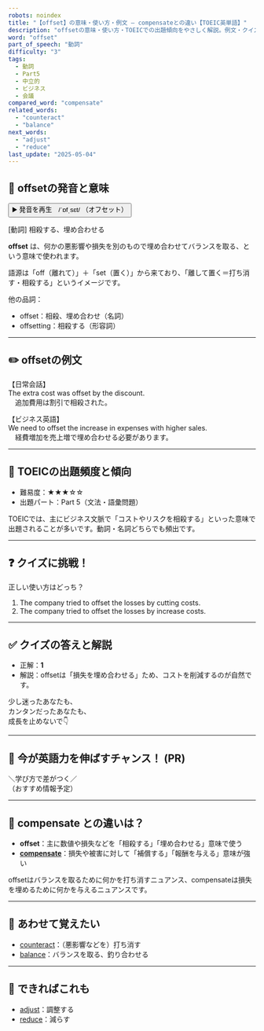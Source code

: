 ```yaml
---
robots: noindex
title: "【offset】の意味・使い方・例文 ― compensateとの違い【TOEIC英単語】"
description: "offsetの意味・使い方・TOEICでの出題傾向をやさしく解説。例文・クイズ付きでcompensateとの違いもわかりやすく学べます。"
word: "offset"
part_of_speech: "動詞"
difficulty: "3"
tags:
  - 動詞
  - Part5
  - 中立的
  - ビジネス
  - 会議
compared_word: "compensate"
related_words:
  - "counteract"
  - "balance"
next_words:
  - "adjust"
  - "reduce"
last_update: "2025-05-04"
---
```


## 🔰 offsetの発音と意味

<button class="play-audio" onclick="playTTS('offset')">
  <span class="play-audio-main">
    ▶️ 発音を再生　/ˈɒfˌsɛt/
  </span>
  <span class="play-audio-sub">
    （オフセット）
  </span>
</button>

[動詞] 相殺する、埋め合わせる

**offset** は、何かの悪影響や損失を別のもので埋め合わせてバランスを取る、という意味で使われます。

語源は「off（離れて）」＋「set（置く）」から来ており、「離して置く＝打ち消す・相殺する」というイメージです。

他の品詞：  
- offset：相殺、埋め合わせ（名詞）
- offsetting：相殺する（形容詞）

---

## ✏️ offsetの例文

【日常会話】  
The extra cost was offset by the discount.  
　追加費用は割引で相殺された。

【ビジネス英語】  
We need to offset the increase in expenses with higher sales.  
　経費増加を売上増で埋め合わせる必要があります。

---

## 🎯 TOEICの出題頻度と傾向

- 難易度：★★★☆☆
- 出題パート：Part 5（文法・語彙問題）

TOEICでは、主にビジネス文脈で「コストやリスクを相殺する」といった意味で出題されることが多いです。動詞・名詞どちらでも頻出です。

---

## ❓ クイズに挑戦！

正しい使い方はどっち？

1. The company tried to offset the losses by cutting costs.  
2. The company tried to offset the losses by increase costs.

---

## ✅ クイズの答えと解説

- 正解：**1**
- 解説：offsetは「損失を埋め合わせる」ため、コストを削減するのが自然です。

少し迷ったあなたも、  
カンタンだったあなたも、  
成長を止めないで👇️

---

## 🚀 今が英語力を伸ばすチャンス！ (PR)

<div class="info-center">
＼学び方で差がつく／<br>  
（おすすめ情報予定）
</div>

---

## 🤔  compensate との違いは？

- **offset**：主に数値や損失などを「相殺する」「埋め合わせる」意味で使う
- **[compensate](/word/compensate)**：損失や被害に対して「補償する」「報酬を与える」意味が強い

offsetはバランスを取るために何かを打ち消すニュアンス、compensateは損失を埋めるために何かを与えるニュアンスです。

---

## 🧩 あわせて覚えたい

- [counteract](/word/counteract)：（悪影響などを）打ち消す
- [balance](/word/balance)：バランスを取る、釣り合わせる

---

## 📖 できればこれも

- [adjust](/word/adjust)：調整する
- [reduce](/word/reduce)：減らす

<!-- cvid: aid22_bid15 -->
